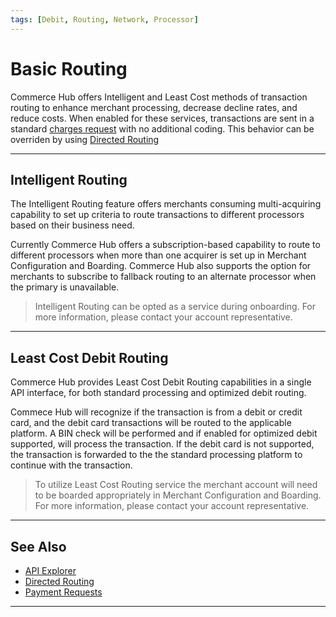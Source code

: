 ```yaml
---
tags: [Debit, Routing, Network, Processor]
---
```


# Basic Routing

Commerce Hub offers Intelligent and Least Cost methods of transaction routing to enhance merchant processing, decrease decline rates, and reduce costs. When enabled for these services, transactions are sent in a standard [charges request](?path=docs/Resources/API-Documents/Payments/Charges.md) with no additional coding. This behavior can be overriden by using [Directed Routing](?path=docs/Resources/Guides/Transaction-Routing/Directed-Routing.md)

---

## Intelligent Routing

The Intelligent Routing feature offers merchants consuming multi-acquiring capability to set up criteria to route transactions to different processors based on their business need.

Currently Commerce Hub offers a subscription-based capability to route to different processors when more than one acquirer is set up in Merchant Configuration and Boarding. Commerce Hub also supports the option for merchants to subscribe to fallback routing to an alternate processor when the primary is unavailable.

<!-- theme: info -->
> Intelligent Routing can be opted as a service during onboarding. For more information, please contact your account representative.

---

## Least Cost Debit Routing

Commerce Hub provides Least Cost Debit Routing capabilities in a single API interface, for both standard processing and optimized debit routing.

Commece Hub will recognize if the transaction is from a debit or credit card, and the debit card transactions will be routed to the applicable platform. A BIN check will be performed and if enabled for optimized debit supported, will process the transaction. If the debit card is not supported, the transaction is forwarded to the the standard processing platform to continue with the transaction.

<!-- theme: info -->
> To utilize Least Cost Routing service the merchant account will need to be boarded appropriately in Merchant Configuration and Boarding. For more information, please contact your account representative.

---

## See Also

- [API Explorer](../api/?type=post&path=/payments/v1/charges)
- [Directed Routing](?path=docs/Resources/Guides/Transaction-Routing/Directed-Routing.md)
- [Payment Requests](?path=docs/Resources/API-Documents/Payments/Payments.md)

---
